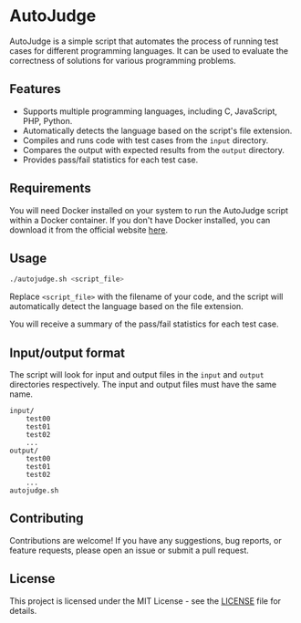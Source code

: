 # AutoJudge

AutoJudge is a simple script that automates the process of running test cases for different programming languages. It can be used to evaluate the correctness of solutions for various programming problems.

## Features

- Supports multiple programming languages, including C, JavaScript, PHP, Python.
- Automatically detects the language based on the script's file extension.
- Compiles and runs code with test cases from the `input` directory.
- Compares the output with expected results from the `output` directory.
- Provides pass/fail statistics for each test case.

## Requirements

You will need Docker installed on your system to run the AutoJudge script within a Docker container. If you don't have Docker installed, you can download it from the official website [here](https://www.docker.com/get-started).

## Usage

```bash
./autojudge.sh <script_file>
```
Replace `<script_file>` with the filename of your code, and the script will automatically detect the language based on the file extension.

You will receive a summary of the pass/fail statistics for each test case.

## Input/output format

The script will look for input and output files in the `input` and `output` directories respectively. The input and output files must have the same name.

```
input/
    test00
    test01
    test02
    ...
output/
    test00
    test01
    test02
    ...
autojudge.sh
```

## Contributing

Contributions are welcome! If you have any suggestions, bug reports, or feature requests, please open an issue or submit a pull request.

## License

This project is licensed under the MIT License - see the [LICENSE](/LICENSE) file for details.